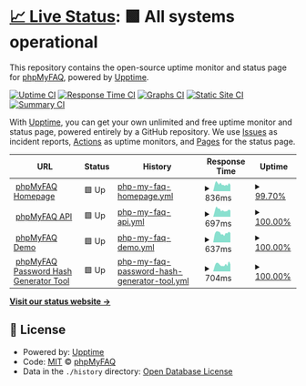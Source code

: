# [📈 Live Status](https://status.phpmyfaq.de): <!--live status--> **🟩 All systems operational**

This repository contains the open-source uptime monitor and status page for [phpMyFAQ](https://www.phpmyfaq.de), powered by [Upptime](https://github.com/upptime/upptime).

[![Uptime CI](https://github.com/koj-co/upptime/workflows/Uptime%20CI/badge.svg)](https://github.com/koj-co/upptime/actions?query=workflow%3A%22Uptime+CI%22)
[![Response Time CI](https://github.com/koj-co/upptime/workflows/Response%20Time%20CI/badge.svg)](https://github.com/koj-co/upptime/actions?query=workflow%3A%22Response+Time+CI%22)
[![Graphs CI](https://github.com/koj-co/upptime/workflows/Graphs%20CI/badge.svg)](https://github.com/koj-co/upptime/actions?query=workflow%3A%22Graphs+CI%22)
[![Static Site CI](https://github.com/koj-co/upptime/workflows/Static%20Site%20CI/badge.svg)](https://github.com/koj-co/upptime/actions?query=workflow%3A%22Static+Site+CI%22)
[![Summary CI](https://github.com/koj-co/upptime/workflows/Summary%20CI/badge.svg)](https://github.com/koj-co/upptime/actions?query=workflow%3A%22Summary+CI%22)

With [Upptime](https://upptime.js.org), you can get your own unlimited and free uptime monitor and status page, powered entirely by a GitHub repository. We use [Issues](https://github.com/phpMyFAQ/status.phpmyfaq.de/issues) as incident reports, [Actions](https://github.com/phpMyFAQ/status.phpmyfaq.de/actions) as uptime monitors, and [Pages](https://status.phpmyfaq.de) for the status page.

<!--start: status pages-->
<!-- This summary is generated by Upptime (https://github.com/upptime/upptime) -->
<!-- Do not edit this manually, your changes will be overwritten -->
<!-- prettier-ignore -->
| URL | Status | History | Response Time | Uptime |
| --- | ------ | ------- | ------------- | ------ |
| <img alt="" src="https://icons.duckduckgo.com/ip3/www.phpmyfaq.de.ico" height="13"> [phpMyFAQ Homepage](https://www.phpmyfaq.de) | 🟩 Up | [php-my-faq-homepage.yml](https://github.com/phpMyFAQ/status.phpmyfaq.de/commits/HEAD/history/php-my-faq-homepage.yml) | <details><summary><img alt="Response time graph" src="./graphs/php-my-faq-homepage/response-time-week.png" height="20"> 836ms</summary><br><a href="https://status.phpmyfaq.de/history/php-my-faq-homepage"><img alt="Response time 822" src="https://img.shields.io/endpoint?url=https%3A%2F%2Fraw.githubusercontent.com%2FphpMyFAQ%2Fstatus.phpmyfaq.de%2FHEAD%2Fapi%2Fphp-my-faq-homepage%2Fresponse-time.json"></a><br><a href="https://status.phpmyfaq.de/history/php-my-faq-homepage"><img alt="24-hour response time 842" src="https://img.shields.io/endpoint?url=https%3A%2F%2Fraw.githubusercontent.com%2FphpMyFAQ%2Fstatus.phpmyfaq.de%2FHEAD%2Fapi%2Fphp-my-faq-homepage%2Fresponse-time-day.json"></a><br><a href="https://status.phpmyfaq.de/history/php-my-faq-homepage"><img alt="7-day response time 836" src="https://img.shields.io/endpoint?url=https%3A%2F%2Fraw.githubusercontent.com%2FphpMyFAQ%2Fstatus.phpmyfaq.de%2FHEAD%2Fapi%2Fphp-my-faq-homepage%2Fresponse-time-week.json"></a><br><a href="https://status.phpmyfaq.de/history/php-my-faq-homepage"><img alt="30-day response time 849" src="https://img.shields.io/endpoint?url=https%3A%2F%2Fraw.githubusercontent.com%2FphpMyFAQ%2Fstatus.phpmyfaq.de%2FHEAD%2Fapi%2Fphp-my-faq-homepage%2Fresponse-time-month.json"></a><br><a href="https://status.phpmyfaq.de/history/php-my-faq-homepage"><img alt="1-year response time 826" src="https://img.shields.io/endpoint?url=https%3A%2F%2Fraw.githubusercontent.com%2FphpMyFAQ%2Fstatus.phpmyfaq.de%2FHEAD%2Fapi%2Fphp-my-faq-homepage%2Fresponse-time-year.json"></a></details> | <details><summary><a href="https://status.phpmyfaq.de/history/php-my-faq-homepage">99.70%</a></summary><a href="https://status.phpmyfaq.de/history/php-my-faq-homepage"><img alt="All-time uptime 99.89%" src="https://img.shields.io/endpoint?url=https%3A%2F%2Fraw.githubusercontent.com%2FphpMyFAQ%2Fstatus.phpmyfaq.de%2FHEAD%2Fapi%2Fphp-my-faq-homepage%2Fuptime.json"></a><br><a href="https://status.phpmyfaq.de/history/php-my-faq-homepage"><img alt="24-hour uptime 100.00%" src="https://img.shields.io/endpoint?url=https%3A%2F%2Fraw.githubusercontent.com%2FphpMyFAQ%2Fstatus.phpmyfaq.de%2FHEAD%2Fapi%2Fphp-my-faq-homepage%2Fuptime-day.json"></a><br><a href="https://status.phpmyfaq.de/history/php-my-faq-homepage"><img alt="7-day uptime 99.70%" src="https://img.shields.io/endpoint?url=https%3A%2F%2Fraw.githubusercontent.com%2FphpMyFAQ%2Fstatus.phpmyfaq.de%2FHEAD%2Fapi%2Fphp-my-faq-homepage%2Fuptime-week.json"></a><br><a href="https://status.phpmyfaq.de/history/php-my-faq-homepage"><img alt="30-day uptime 99.69%" src="https://img.shields.io/endpoint?url=https%3A%2F%2Fraw.githubusercontent.com%2FphpMyFAQ%2Fstatus.phpmyfaq.de%2FHEAD%2Fapi%2Fphp-my-faq-homepage%2Fuptime-month.json"></a><br><a href="https://status.phpmyfaq.de/history/php-my-faq-homepage"><img alt="1-year uptime 99.82%" src="https://img.shields.io/endpoint?url=https%3A%2F%2Fraw.githubusercontent.com%2FphpMyFAQ%2Fstatus.phpmyfaq.de%2FHEAD%2Fapi%2Fphp-my-faq-homepage%2Fuptime-year.json"></a></details>
| <img alt="" src="https://icons.duckduckgo.com/ip3/api.phpmyfaq.de.ico" height="13"> [phpMyFAQ API](https://api.phpmyfaq.de/versions) | 🟩 Up | [php-my-faq-api.yml](https://github.com/phpMyFAQ/status.phpmyfaq.de/commits/HEAD/history/php-my-faq-api.yml) | <details><summary><img alt="Response time graph" src="./graphs/php-my-faq-api/response-time-week.png" height="20"> 697ms</summary><br><a href="https://status.phpmyfaq.de/history/php-my-faq-api"><img alt="Response time 740" src="https://img.shields.io/endpoint?url=https%3A%2F%2Fraw.githubusercontent.com%2FphpMyFAQ%2Fstatus.phpmyfaq.de%2FHEAD%2Fapi%2Fphp-my-faq-api%2Fresponse-time.json"></a><br><a href="https://status.phpmyfaq.de/history/php-my-faq-api"><img alt="24-hour response time 692" src="https://img.shields.io/endpoint?url=https%3A%2F%2Fraw.githubusercontent.com%2FphpMyFAQ%2Fstatus.phpmyfaq.de%2FHEAD%2Fapi%2Fphp-my-faq-api%2Fresponse-time-day.json"></a><br><a href="https://status.phpmyfaq.de/history/php-my-faq-api"><img alt="7-day response time 697" src="https://img.shields.io/endpoint?url=https%3A%2F%2Fraw.githubusercontent.com%2FphpMyFAQ%2Fstatus.phpmyfaq.de%2FHEAD%2Fapi%2Fphp-my-faq-api%2Fresponse-time-week.json"></a><br><a href="https://status.phpmyfaq.de/history/php-my-faq-api"><img alt="30-day response time 734" src="https://img.shields.io/endpoint?url=https%3A%2F%2Fraw.githubusercontent.com%2FphpMyFAQ%2Fstatus.phpmyfaq.de%2FHEAD%2Fapi%2Fphp-my-faq-api%2Fresponse-time-month.json"></a><br><a href="https://status.phpmyfaq.de/history/php-my-faq-api"><img alt="1-year response time 738" src="https://img.shields.io/endpoint?url=https%3A%2F%2Fraw.githubusercontent.com%2FphpMyFAQ%2Fstatus.phpmyfaq.de%2FHEAD%2Fapi%2Fphp-my-faq-api%2Fresponse-time-year.json"></a></details> | <details><summary><a href="https://status.phpmyfaq.de/history/php-my-faq-api">100.00%</a></summary><a href="https://status.phpmyfaq.de/history/php-my-faq-api"><img alt="All-time uptime 99.79%" src="https://img.shields.io/endpoint?url=https%3A%2F%2Fraw.githubusercontent.com%2FphpMyFAQ%2Fstatus.phpmyfaq.de%2FHEAD%2Fapi%2Fphp-my-faq-api%2Fuptime.json"></a><br><a href="https://status.phpmyfaq.de/history/php-my-faq-api"><img alt="24-hour uptime 100.00%" src="https://img.shields.io/endpoint?url=https%3A%2F%2Fraw.githubusercontent.com%2FphpMyFAQ%2Fstatus.phpmyfaq.de%2FHEAD%2Fapi%2Fphp-my-faq-api%2Fuptime-day.json"></a><br><a href="https://status.phpmyfaq.de/history/php-my-faq-api"><img alt="7-day uptime 100.00%" src="https://img.shields.io/endpoint?url=https%3A%2F%2Fraw.githubusercontent.com%2FphpMyFAQ%2Fstatus.phpmyfaq.de%2FHEAD%2Fapi%2Fphp-my-faq-api%2Fuptime-week.json"></a><br><a href="https://status.phpmyfaq.de/history/php-my-faq-api"><img alt="30-day uptime 99.76%" src="https://img.shields.io/endpoint?url=https%3A%2F%2Fraw.githubusercontent.com%2FphpMyFAQ%2Fstatus.phpmyfaq.de%2FHEAD%2Fapi%2Fphp-my-faq-api%2Fuptime-month.json"></a><br><a href="https://status.phpmyfaq.de/history/php-my-faq-api"><img alt="1-year uptime 99.64%" src="https://img.shields.io/endpoint?url=https%3A%2F%2Fraw.githubusercontent.com%2FphpMyFAQ%2Fstatus.phpmyfaq.de%2FHEAD%2Fapi%2Fphp-my-faq-api%2Fuptime-year.json"></a></details>
| <img alt="" src="https://icons.duckduckgo.com/ip3/demo.phpmyfaq.de.ico" height="13"> [phpMyFAQ Demo](https://demo.phpmyfaq.de) | 🟩 Up | [php-my-faq-demo.yml](https://github.com/phpMyFAQ/status.phpmyfaq.de/commits/HEAD/history/php-my-faq-demo.yml) | <details><summary><img alt="Response time graph" src="./graphs/php-my-faq-demo/response-time-week.png" height="20"> 637ms</summary><br><a href="https://status.phpmyfaq.de/history/php-my-faq-demo"><img alt="Response time 694" src="https://img.shields.io/endpoint?url=https%3A%2F%2Fraw.githubusercontent.com%2FphpMyFAQ%2Fstatus.phpmyfaq.de%2FHEAD%2Fapi%2Fphp-my-faq-demo%2Fresponse-time.json"></a><br><a href="https://status.phpmyfaq.de/history/php-my-faq-demo"><img alt="24-hour response time 686" src="https://img.shields.io/endpoint?url=https%3A%2F%2Fraw.githubusercontent.com%2FphpMyFAQ%2Fstatus.phpmyfaq.de%2FHEAD%2Fapi%2Fphp-my-faq-demo%2Fresponse-time-day.json"></a><br><a href="https://status.phpmyfaq.de/history/php-my-faq-demo"><img alt="7-day response time 637" src="https://img.shields.io/endpoint?url=https%3A%2F%2Fraw.githubusercontent.com%2FphpMyFAQ%2Fstatus.phpmyfaq.de%2FHEAD%2Fapi%2Fphp-my-faq-demo%2Fresponse-time-week.json"></a><br><a href="https://status.phpmyfaq.de/history/php-my-faq-demo"><img alt="30-day response time 797" src="https://img.shields.io/endpoint?url=https%3A%2F%2Fraw.githubusercontent.com%2FphpMyFAQ%2Fstatus.phpmyfaq.de%2FHEAD%2Fapi%2Fphp-my-faq-demo%2Fresponse-time-month.json"></a><br><a href="https://status.phpmyfaq.de/history/php-my-faq-demo"><img alt="1-year response time 691" src="https://img.shields.io/endpoint?url=https%3A%2F%2Fraw.githubusercontent.com%2FphpMyFAQ%2Fstatus.phpmyfaq.de%2FHEAD%2Fapi%2Fphp-my-faq-demo%2Fresponse-time-year.json"></a></details> | <details><summary><a href="https://status.phpmyfaq.de/history/php-my-faq-demo">100.00%</a></summary><a href="https://status.phpmyfaq.de/history/php-my-faq-demo"><img alt="All-time uptime 99.83%" src="https://img.shields.io/endpoint?url=https%3A%2F%2Fraw.githubusercontent.com%2FphpMyFAQ%2Fstatus.phpmyfaq.de%2FHEAD%2Fapi%2Fphp-my-faq-demo%2Fuptime.json"></a><br><a href="https://status.phpmyfaq.de/history/php-my-faq-demo"><img alt="24-hour uptime 100.00%" src="https://img.shields.io/endpoint?url=https%3A%2F%2Fraw.githubusercontent.com%2FphpMyFAQ%2Fstatus.phpmyfaq.de%2FHEAD%2Fapi%2Fphp-my-faq-demo%2Fuptime-day.json"></a><br><a href="https://status.phpmyfaq.de/history/php-my-faq-demo"><img alt="7-day uptime 100.00%" src="https://img.shields.io/endpoint?url=https%3A%2F%2Fraw.githubusercontent.com%2FphpMyFAQ%2Fstatus.phpmyfaq.de%2FHEAD%2Fapi%2Fphp-my-faq-demo%2Fuptime-week.json"></a><br><a href="https://status.phpmyfaq.de/history/php-my-faq-demo"><img alt="30-day uptime 99.77%" src="https://img.shields.io/endpoint?url=https%3A%2F%2Fraw.githubusercontent.com%2FphpMyFAQ%2Fstatus.phpmyfaq.de%2FHEAD%2Fapi%2Fphp-my-faq-demo%2Fuptime-month.json"></a><br><a href="https://status.phpmyfaq.de/history/php-my-faq-demo"><img alt="1-year uptime 99.83%" src="https://img.shields.io/endpoint?url=https%3A%2F%2Fraw.githubusercontent.com%2FphpMyFAQ%2Fstatus.phpmyfaq.de%2FHEAD%2Fapi%2Fphp-my-faq-demo%2Fuptime-year.json"></a></details>
| <img alt="" src="https://icons.duckduckgo.com/ip3/password.phpmyfaq.de.ico" height="13"> [phpMyFAQ Password Hash Generator Tool](https://password.phpmyfaq.de) | 🟩 Up | [php-my-faq-password-hash-generator-tool.yml](https://github.com/phpMyFAQ/status.phpmyfaq.de/commits/HEAD/history/php-my-faq-password-hash-generator-tool.yml) | <details><summary><img alt="Response time graph" src="./graphs/php-my-faq-password-hash-generator-tool/response-time-week.png" height="20"> 704ms</summary><br><a href="https://status.phpmyfaq.de/history/php-my-faq-password-hash-generator-tool"><img alt="Response time 663" src="https://img.shields.io/endpoint?url=https%3A%2F%2Fraw.githubusercontent.com%2FphpMyFAQ%2Fstatus.phpmyfaq.de%2FHEAD%2Fapi%2Fphp-my-faq-password-hash-generator-tool%2Fresponse-time.json"></a><br><a href="https://status.phpmyfaq.de/history/php-my-faq-password-hash-generator-tool"><img alt="24-hour response time 867" src="https://img.shields.io/endpoint?url=https%3A%2F%2Fraw.githubusercontent.com%2FphpMyFAQ%2Fstatus.phpmyfaq.de%2FHEAD%2Fapi%2Fphp-my-faq-password-hash-generator-tool%2Fresponse-time-day.json"></a><br><a href="https://status.phpmyfaq.de/history/php-my-faq-password-hash-generator-tool"><img alt="7-day response time 704" src="https://img.shields.io/endpoint?url=https%3A%2F%2Fraw.githubusercontent.com%2FphpMyFAQ%2Fstatus.phpmyfaq.de%2FHEAD%2Fapi%2Fphp-my-faq-password-hash-generator-tool%2Fresponse-time-week.json"></a><br><a href="https://status.phpmyfaq.de/history/php-my-faq-password-hash-generator-tool"><img alt="30-day response time 717" src="https://img.shields.io/endpoint?url=https%3A%2F%2Fraw.githubusercontent.com%2FphpMyFAQ%2Fstatus.phpmyfaq.de%2FHEAD%2Fapi%2Fphp-my-faq-password-hash-generator-tool%2Fresponse-time-month.json"></a><br><a href="https://status.phpmyfaq.de/history/php-my-faq-password-hash-generator-tool"><img alt="1-year response time 667" src="https://img.shields.io/endpoint?url=https%3A%2F%2Fraw.githubusercontent.com%2FphpMyFAQ%2Fstatus.phpmyfaq.de%2FHEAD%2Fapi%2Fphp-my-faq-password-hash-generator-tool%2Fresponse-time-year.json"></a></details> | <details><summary><a href="https://status.phpmyfaq.de/history/php-my-faq-password-hash-generator-tool">100.00%</a></summary><a href="https://status.phpmyfaq.de/history/php-my-faq-password-hash-generator-tool"><img alt="All-time uptime 99.84%" src="https://img.shields.io/endpoint?url=https%3A%2F%2Fraw.githubusercontent.com%2FphpMyFAQ%2Fstatus.phpmyfaq.de%2FHEAD%2Fapi%2Fphp-my-faq-password-hash-generator-tool%2Fuptime.json"></a><br><a href="https://status.phpmyfaq.de/history/php-my-faq-password-hash-generator-tool"><img alt="24-hour uptime 100.00%" src="https://img.shields.io/endpoint?url=https%3A%2F%2Fraw.githubusercontent.com%2FphpMyFAQ%2Fstatus.phpmyfaq.de%2FHEAD%2Fapi%2Fphp-my-faq-password-hash-generator-tool%2Fuptime-day.json"></a><br><a href="https://status.phpmyfaq.de/history/php-my-faq-password-hash-generator-tool"><img alt="7-day uptime 100.00%" src="https://img.shields.io/endpoint?url=https%3A%2F%2Fraw.githubusercontent.com%2FphpMyFAQ%2Fstatus.phpmyfaq.de%2FHEAD%2Fapi%2Fphp-my-faq-password-hash-generator-tool%2Fuptime-week.json"></a><br><a href="https://status.phpmyfaq.de/history/php-my-faq-password-hash-generator-tool"><img alt="30-day uptime 99.87%" src="https://img.shields.io/endpoint?url=https%3A%2F%2Fraw.githubusercontent.com%2FphpMyFAQ%2Fstatus.phpmyfaq.de%2FHEAD%2Fapi%2Fphp-my-faq-password-hash-generator-tool%2Fuptime-month.json"></a><br><a href="https://status.phpmyfaq.de/history/php-my-faq-password-hash-generator-tool"><img alt="1-year uptime 99.90%" src="https://img.shields.io/endpoint?url=https%3A%2F%2Fraw.githubusercontent.com%2FphpMyFAQ%2Fstatus.phpmyfaq.de%2FHEAD%2Fapi%2Fphp-my-faq-password-hash-generator-tool%2Fuptime-year.json"></a></details>

<!--end: status pages-->

[**Visit our status website →**](https://status.phpmyfaq.de)

## 📄 License

- Powered by: [Upptime](https://github.com/upptime/upptime)
- Code: [MIT](./LICENSE) © [phpMyFAQ](https://www.phpmyfaq.de)
- Data in the `./history` directory: [Open Database License](https://opendatacommons.org/licenses/odbl/1-0/)
